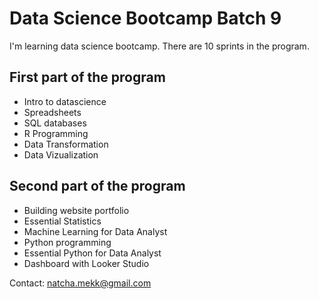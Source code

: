# Data Science Bootcamp Batch 9

I'm learning data science bootcamp. There are 10 sprints in the program.

## First part of the program

- Intro to datascience
- Spreadsheets
- SQL databases
- R Programming
- Data Transformation
- Data Vizualization

## Second part of the program

- Building website portfolio
- Essential Statistics
- Machine Learning for Data Analyst
- Python programming
- Essential Python for Data Analyst
- Dashboard with Looker Studio

Contact: natcha.mekk@gmail.com
